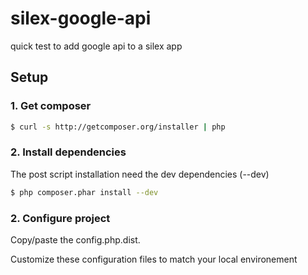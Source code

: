 silex-google-api
================

quick test to add google api to a silex app

## Setup

### 1. Get composer

```bash
$ curl -s http://getcomposer.org/installer | php
```

### 2. Install dependencies

The post script installation need the dev dependencies (--dev)

```bash
$ php composer.phar install --dev
```

### 2. Configure project

Copy/paste the config.php.dist.

Customize these configuration files to match your local environement